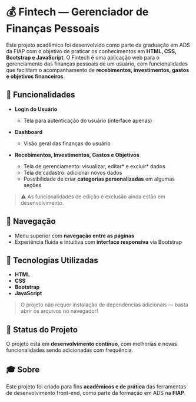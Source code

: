 # 💰 Fintech — Gerenciador de Finanças Pessoais

Este projeto acadêmico foi desenvolvido como parte da graduação em ADS da FIAP com o objetivo de praticar os conhecimentos em **HTML, CSS, Bootstrap e JavaScript**. O Fintech é uma aplicação web para o gerenciamento das finanças pessoais de um usuário, com funcionalidades que facilitam o acompanhamento de **recebimentos, investimentos, gastos e objetivos financeiros**.

## 📌 Funcionalidades

- **Login do Usuário**
  - Tela para autenticação do usuário (interface apenas)

- **Dashboard**
  - Visão geral das finanças do usuário

- **Recebimentos, Investimentos, Gastos e Objetivos**
  - Tela de gerenciamento: visualizar, editar* e excluir* dados
  - Tela de cadastro: adicionar novos dados
  - Possibilidade de criar **categorias personalizadas** em algumas seções

> ⚠️ As funcionalidades de edição e exclusão ainda estão em desenvolvimento.

## 🔗 Navegação

- Menu superior com **navegação entre as páginas**
- Experiência fluida e intuitiva com **interface responsiva** via Bootstrap

## 🔧 Tecnologias Utilizadas

- **HTML**
- **CSS**
- **Bootstrap**
- **JavaScript**

> O projeto não requer instalação de dependências adicionais — basta abrir os arquivos no navegador!

## 🚧 Status do Projeto

O projeto está em **desenvolvimento contínuo**, com melhorias e novas funcionalidades sendo adicionadas com frequência.

## 🎓 Sobre

Este projeto foi criado para fins **acadêmicos e de prática** das ferramentas de desenvolvimento front-end, como parte da formação em ADS na **FIAP**.
